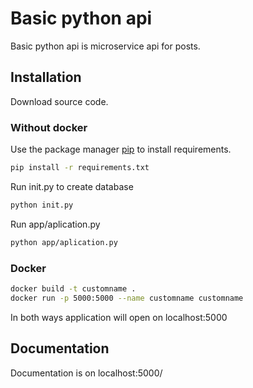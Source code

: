 #  Basic python api
Basic python api is microservice api for posts.

## Installation

Download source code.


### Without docker

Use the package manager [pip](https://pip.pypa.io/en/stable/) to install requirements.

```bash
pip install -r requirements.txt
```
Run init.py to create database
```bash
python init.py
```
Run app/aplication.py
```bash
python app/aplication.py
```

### Docker
```bash
docker build -t customname .
docker run -p 5000:5000 --name customname customname 
 ```

In both ways application will open on localhost:5000

## Documentation
Documentation is on localhost:5000/
